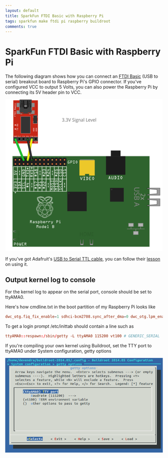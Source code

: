 ```yaml
---
layout: default
title: SparkFun FTDI Basic with Raspberry Pi
tags: sparkfun make ftdi pi raspberry buildroot
comments: true
---
```

# SparkFun FTDI Basic with Raspberry Pi

The following diagram shows how you can connect an [FTDI Basic](https://www.sparkfun.com/products/9873) (USB to serial) breakout board to Raspberry Pi's GPIO connector. If you've configured VCC to output 5 Volts, you can also power the Raspberry Pi by connecting its 5V header pin to VCC.

![pi-ftdi-basic](/assets/img/fritzing-pi-ftdi-basic.png)

If you've got Adafruit's [USB to Serial TTL cable](https://www.adafruit.com/products/954), you can follow their [lesson](https://learn.adafruit.com/adafruits-raspberry-pi-lesson-5-using-a-console-cable) on using it.

## Output kernel log to console

For the kernel log to appear on the serial port, console should be set to ttyAMA0.

Here's how cmdline.txt in the boot partition of my Raspberry Pi looks like

```conf
dwc_otg.fiq_fix_enable=1 sdhci-bcm2708.sync_after_dma=0 dwc_otg.lpm_enable=0 console=ttyAMA0,115200 root=/dev/mmcblk0p2 rootwait
```

To get a login prompt /etc/inittab should contain a line such as

```conf
ttyAMA0::respawn:/sbin/getty -L ttyAMA0 115200 vt100 # GENERIC_SERIAL
```

If you're compiling your own kernel using Buildroot, set the TTY port to ttyAMA0 under System configuration, getty options

![ttyAMA0](/assets/img/buildroot-system-configuration-tty.png)
